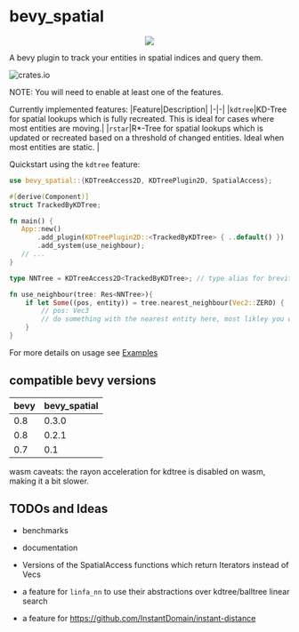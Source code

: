 # bevy_spatial

<p align="center">
    <img src="https://i.laundmo.com/tENe0/rozUsOnA55.png/raw">
</p>

A bevy plugin to track your entities in spatial indices and query them.

![crates.io](https://img.shields.io/crates/v/bevy_spatial.svg)

NOTE: You will need to enable at least one of the features.

Currently implemented features:
|Feature|Description|
|-|-|
|`kdtree`|KD-Tree for spatial lookups which is fully recreated. This is ideal for cases where most entities are moving.|
|`rstar`|R\*-Tree for spatial lookups which is updated or recreated based on a threshold of changed entities. Ideal when most entities are static. |

Quickstart using the `kdtree` feature:

```rust
use bevy_spatial::{KDTreeAccess2D, KDTreePlugin2D, SpatialAccess};

#[derive(Component)]
struct TrackedByKDTree;

fn main() {
   App::new()
       .add_plugin(KDTreePlugin2D::<TrackedByKDTree> { ..default() })
       .add_system(use_neighbour);
   // ...
}

type NNTree = KDTreeAccess2D<TrackedByKDTree>; // type alias for brevity

fn use_neighbour(tree: Res<NNTree>){
    if let Some((pos, entity)) = tree.nearest_neighbour(Vec2::ZERO) {
        // pos: Vec3
        // do something with the nearest entity here, most likley you will want a `query.get(entity)` call
    }
}
```

For more details on usage see [Examples](https://github.com/laundmo/bevy-spatial/tree/main/examples)

## compatible bevy versions

| bevy | bevy_spatial |
| ---- | ------------ |
| 0.8  | 0.3.0        |
| 0.8  | 0.2.1        |
| 0.7  | 0.1          |

wasm caveats: the rayon acceleration for kdtree is disabled on wasm, making it a bit slower.

## TODOs and Ideas

- benchmarks
- documentation

- Versions of the SpatialAccess functions which return Iterators instead of Vecs

- a feature for `linfa_nn` to use their abstractions over kdtree/balltree linear search
- a feature for https://github.com/InstantDomain/instant-distance
